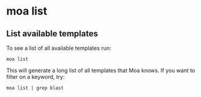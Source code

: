 # moa list

## List available templates

To see a list of all available templates run:
 
    moa list

This will generate a long list of all templates that Moa
knows. If you want to filter on a keyword, try:

    moa list | grep blast



